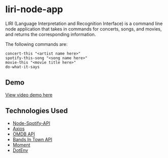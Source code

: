 # liri-node-app
LIRI (Language Interpretation and Recognition Interface) is a command line node application that
takes in commands for concerts, songs, and movies, and returns the corresponding information.

The following commands are:
```
concert-this "<artist name here>"
spotify-this-song "<song name here>"
movie-this "<movie title here>"
do-what-it-says
```

## Demo
[View video demo here](https://drive.google.com/file/d/1vQmL5-jJFa8nqRjsUpZOSj6w-yg3PSsz/view?usp=sharing)

## Technologies Used
* [Node-Spotify-API](https://www.npmjs.com/package/node-spotify-api)
* [Axios](https://www.npmjs.com/package/axios)
* [OMDB API](http://www.omdbapi.com) 
* [Bands In Town API](http://www.artists.bandsintown.com/bandsintown-api)
* [Moment](https://www.npmjs.com/package/moment)
* [DotEnv](https://www.npmjs.com/package/dotenv)